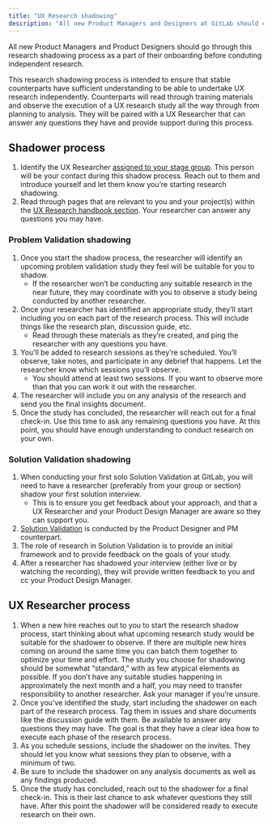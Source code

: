 ```yaml
---
title: "UX Research shadowing"
description: "All new Product Managers and Designers at GitLab should complete research shadowing as a part of their onboarding before conducting independent research."
---
```


All new Product Managers and Product Designers should go through this research shadowing process as a part of their onboarding before conduting independent research.

This research shadowing process is intended to ensure that stable counterparts have sufficient understanding to be able to undertake UX research independently. Counterparts will read through training materials and observe the execution of a UX research study all the way through from planning to analysis. They will be paired with a UX Researcher that can answer any questions they have and provide support during this process.

## Shadower process

1. Identify the UX Researcher [assigned to your stage group](/handbook/product/ux/ux-research/how-uxr-team-operates/#how-ux-researchers-are-assigned). This person will be your contact during this shadow process. Reach out to them and introduce yourself and let them know you’re starting research shadowing.
1. Read through pages that are relevant to you and your project(s) within the [UX Research handbook section](/handbook/product/ux/ux-research/). Your researcher can answer any questions you may have.

### Problem Validation shadowing

1. Once you start the shadow process, the researcher will identify an upcoming problem validation study they feel will be suitable for you to shadow.
   - If the researcher won’t be conducting any suitable research in the near future, they may coordinate with you to observe a study being conducted by another researcher.
1. Once your researcher has identified an appropriate study, they’ll start including you on each part of the research process. This will include things like the research plan, discussion guide, etc.
   - Read through these materials as they’re created, and ping the researcher with any questions you have.
1. You’ll be added to research sessions as they’re scheduled. You’ll observe, take notes, and participate in any debrief that happens. Let the researcher know which sessions you’ll observe.
   - You should attend at least two sessions. If you want to observe more than that you can work it out with the researcher.
1. The researcher will include you on any analysis of the research and send you the final insights document.
1. Once the study has concluded, the researcher will reach out for a final check-in. Use this time to ask any remaining questions you have. At this point, you should have enough understanding to conduct research on your own.

### Solution Validation shadowing

1. When conducting your first solo Solution Validation at GitLab, you will need to have a researcher (preferably from your group or section) shadow your first solution interview.
   - This is to ensure you get feedback about your approach, and that a UX Researcher and your Product Design Manager are aware so they can support you.
1. [Solution Validation](/handbook/product-development-flow/#validation-phase-4-solution-validation) is conducted by the Product Designer and PM counterpart.
1. The role of research in Solution Validation is to provide an initial framework and to provide feedback on the goals of your study.
1. After a researcher has shadowed your interview (either live or by watching the recording), they will provide written feedback to you and cc your Product Design Manager.

## UX Researcher process

1. When a new hire reaches out to you to start the research shadow process, start thinking about what upcoming research study would be suitable for the shadower to observe. If there are multiple new hires coming on around the same time you can batch them together to optimize your time and effort. The study you choose for shadowing should be somewhat “standard,” with as few atypical elements as possible. If you don’t have any suitable studies happening in approximately the next month and a half, you may need to transfer responsibility to another researcher. Ask your manager if you’re unsure.
1. Once you’ve identified the study, start including the shadower on each part of the research process. Tag them in issues and share documents like the discussion guide with them. Be available to answer any questions they may have. The goal is that they have a clear idea how to execute each phase of the research process.
1. As you schedule sessions, include the shadower on the invites. They should let you know what sessions they plan to observe, with a minimum of two.
1. Be sure to include the shadower on any analysis documents as well as any findings produced.
1. Once the study has concluded, reach out to the shadower for a final check-in. This is their last chance to ask whatever questions they still have. After this point the shadower will be considered ready to execute research on their own.

